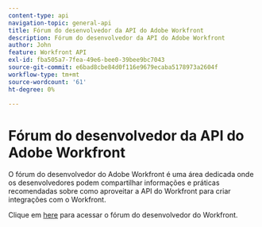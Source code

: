 ```yaml
---
content-type: api
navigation-topic: general-api
title: Fórum do desenvolvedor da API do Adobe Workfront
description: Fórum do desenvolvedor da API do Adobe Workfront
author: John
feature: Workfront API
exl-id: fba505a7-7fea-49e6-bee0-39bee9bc7043
source-git-commit: e6bad8cbe84d0f116e9679ecaba5178973a2604f
workflow-type: tm+mt
source-wordcount: '61'
ht-degree: 0%

---
```



# Fórum do desenvolvedor da API do Adobe Workfront

O fórum do desenvolvedor do Adobe Workfront é uma área dedicada onde os desenvolvedores podem compartilhar informações e práticas recomendadas sobre como aproveitar a API do Workfront para criar integrações com o Workfront.

Clique em [here](https://one.workfront.com/s/topic/0TO0z000000cdI3GAI/api?tabset-21363=3) para acessar o fórum do desenvolvedor do Workfront.
